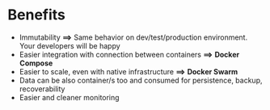 # Benefits

- Immutability **==>** Same behavior on dev/test/production environment. Your developers will be happy
- Easier integration with connection between containers **==>** **Docker Compose**
- Easier to scale, even with native infrastructure **==>** **Docker Swarm**
- Data can be also container/s too and consumed for persistence, backup, recoverability
- Easier and cleaner monitoring
